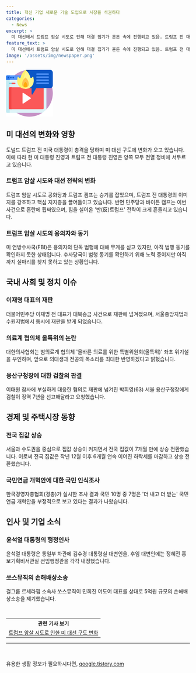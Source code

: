 ```yaml
---
title: 혁신 기업 새로운 기술 도입으로 시장을 석권하다
categories:
  - News
excerpt: >
  미 대선에서 트럼프 암살 시도로 인해 대결 집기가 혼돈 속에 진행되고 있음. 트럼프 전 대통령과 바이든 대통령 진영의 전략이 영향을 받는 가운데, 틀림없는 전열 정비가 이뤄지고 있음. 민주당과 바이든 캠프는 혼란에 휩싸이며 고령 리스크와 후보 교체론이 부각되고 있음. 또한, 주택 시장이 상승 전환하고 국민연금 개혁안에 대한 부정적 의견이 나오고 있음. 신병교육대의 얼차려 사망 사건과 대북송금 사건으로 인해 법정에 넘겨진 인물들도 있음. (150자)
feature_text: >
  미 대선에서 트럼프 암살 시도로 인해 대결 집기가 혼돈 속에 진행되고 있음. 트럼프 전 대통령과 바이든 대통령 진영의 전략이 영향을 받는 가운데, 틀림없는 전열 정비가 이뤄지고 있음. 민주당과 바이든 캠프는 혼란에 휩싸이며 고령 리스크와 후보 교체론이 부각되고 있음. 또한, 주택 시장이 상승 전환하고 국민연금 개혁안에 대한 부정적 의견이 나오고 있음. 신병교육대의 얼차려 사망 사건과 대북송금 사건으로 인해 법정에 넘겨진 인물들도 있음. (150자)
image: '/assets/img/newspaper.png'
---
```


<p><img src="/assets/img/news.png" alt="rentncar 속보" /></p>

<h2 data-ke-size="size26">미 대선의 변화와 영향</h2>

<p data-ke-size="size16">도널드 트럼프 전 미국 대통령이 총격을 당하며 미 대선 구도에 변화가 오고 있습니다. 이에 따라 현 미 대통령 진영과 트럼프 전 대통령 진영은 양쪽 모두 전열 정비에 서두르고 있습니다.</p>

<h3><b>트럼프 암살 시도와 대선 전략의 변화</b></h3>

<p data-ke-size="size16">트럼프 암살 시도로 공화당과 트럼프 캠프는 승기를 잡았으며, 트럼프 전 대통령의 이미지를 강조하고 핵심 지지층을 끌어들이고 있습니다. 반면 민주당과 바이든 캠프는 이번 사건으로 혼란에 휩싸였으며, 힘을 실어온 '반(反)트럼프' 전략이 크게 흔들리고 있습니다.</p>

<h3><b>트럼프 암살 시도의 용의자와 동기</b></h3>

<p data-ke-size="size16">미 연방수사국(FBI)은 용의자의 단독 범행에 대해 무게를 싣고 있지만, 아직 범행 동기를 확인하지 못한 상태입니다. 수사당국이 범행 동기를 확인하기 위해 노력 중이지만 아직까지 실마리를 찾지 못하고 있는 상황입니다.</p>

<h2 data-ke-size="size26">국내 사회 및 정치 이슈</h2>

<h3><b>이재명 대표의 재판</b></h3>

<p data-ke-size="size16">더불어민주당 이재명 전 대표가 대북송금 사건으로 재판에 넘겨졌으며, 서울중앙지법과 수원지법에서 동시에 재판을 받게 되었습니다.</p>

<h3><b>의료계 협의체 올특위의 논란</b></h3>

<p data-ke-size="size16">대한의사협회는 범의료계 협의체 '올바른 의료를 위한 특별위원회(올특위)' 좌초 위기설을 부인하며, 앞으로 의대생과 전공의 목소리를 최대한 반영하겠다고 밝혔습니다.</p>

<h3><b>용산구청장에 대한 검찰의 판결</b></h3>

<p data-ke-size="size16">이태원 참사에 부실하게 대응한 혐의로 재판에 넘겨진 박희영(63) 서울 용산구청장에게 검찰이 징역 7년을 선고해달라고 요청했습니다.</p>

<h2 data-ke-size="size26">경제 및 주택시장 동향</h2>

<h3><b>전국 집값 상승</b></h3>

<p data-ke-size="size16">서울과 수도권을 중심으로 집값 상승이 커지면서 전국 집값이 7개월 만에 상승 전환했습니다. 이로써 전국 집값은 작년 12월 이후 6개월 연속 이어진 하락세를 마감하고 상승 전환했습니다.</p>

<h3><b>국민연금 개혁안에 대한 국민 인식조사</b></h3>

<p data-ke-size="size16">한국경영자총협회(경총)가 실시한 조사 결과 국민 10명 중 7명은 '더 내고 더 받는' 국민연금 개혁안을 부정적으로 보고 있다는 결과가 나왔습니다.</p>

<h2 data-ke-size="size26">인사 및 기업 소식</h2>

<h3><b>윤석열 대통령의 행정인사</b></h3>

<p data-ke-size="size16">윤석열 대통령은 통일부 차관에 김수경 대통령실 대변인을, 후임 대변인에는 정혜전 홍보기획비서관실 선임행정관을 각각 내정했습니다.</p>

<h3><b>쏘스뮤직의 손해배상소송</b></h3>

<p data-ke-size="size16">걸그룹 르세라핌 소속사 쏘스뮤직이 민희진 어도어 대표를 상대로 5억원 규모의 손해배상소송을 제기했습니다.</p>

<p data-ke-size="size16">&nbsp;</p>

<table>
    <tbody>
        <tr>
            <td style="text-align: center; height: 17px;"><b>관련 기사 보기</b></td>
        </tr>
        <tr>
            <td style="text-align: center; height: 17px;"><a href="https://www.yna.co.kr/view/AKR20240715076300009">트럼프 암살 시도로 인한 미 대선 구도 변화</a></td>
        </tr>
    </tbody>
</table>

<hr>

<p data-ke-size="size16">&nbsp;</p>
유용한 생활 정보가 필요하시다면, <a href="https://qoogle.tistory.com" rel="dofollow">qoogle.tistory.com</a>



